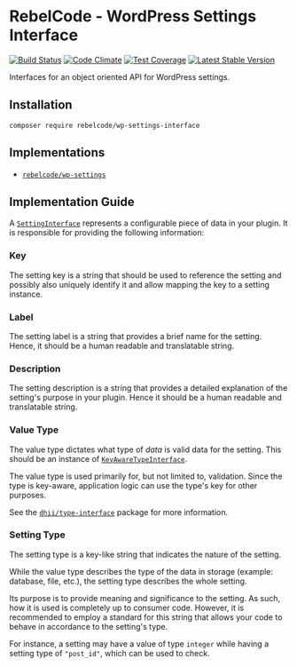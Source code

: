 # RebelCode - WordPress Settings Interface

[![Build Status](https://travis-ci.org/rebelcode/wp-settings-interface.svg?branch=master)](https://travis-ci.org/rebelcode/wp-settings-interface)
[![Code Climate](https://codeclimate.com/github/rebelcode/wp-settings-interface/badges/gpa.svg)](https://codeclimate.com/github/rebelcode/wp-settings-interface)
[![Test Coverage](https://codeclimate.com/github/rebelcode/wp-settings-interface/badges/coverage.svg)](https://codeclimate.com/github/rebelcode/wp-settings-interface/coverage)
[![Latest Stable Version](https://poser.pugx.org/rebelcode/wp-settings-interface/version)](https://packagist.org/packages/rebelcode/wp-settings-interface)

Interfaces for an object oriented API for WordPress settings.

## Installation

```
composer require rebelcode/wp-settings-interface
```

## Implementations

* [`rebelcode/wp-settings`]

## Implementation Guide

A [`SettingInterface`] represents a configurable piece of data in your plugin.
It is responsible for providing the following information:

### Key

The setting key is a string that should be used to reference the setting and possibly also uniquely identify it and allow mapping the key to a setting instance.

### Label

The setting label is a string that provides a brief name for the setting.
Hence, it should be a human readable and translatable string.

### Description

The setting description is a string that provides a detailed explanation of the setting's purpose in your plugin.
Hence it should be a human readable and translatable string.

### Value Type

The value type dictates what type of _data_ is valid data for the setting.
This should be an instance of [`KeyAwareTypeInterface`].

The value type is used primarily for, but not limited to, validation.
Since the type is key-aware, application logic can use the type's key for other purposes.

See the [`dhii/type-interface`] package for more information.

### Setting Type

The setting type is a key-like string that indicates the nature of the setting.

While the value type describes the type of the data in storage (example: database, file, etc.),
the setting type describes the whole setting.

Its purpose is to provide meaning and significance to the setting. As such, how it is used is completely up to consumer code.
However, it is recommended to employ a standard for this string that allows your code to behave in accordance to the setting's type.

For instance, a setting may have a value of type `integer` while having a setting type of `"post_id"`, which can be used to check.

[`SettingInterface`]: src/SettingInterface.php
[`rebelcode/wp-settings`]: https://github.com/RebelCode/wp-settings
[`dhii/type-interface`]: https://github.com/Dhii/type-interface
[`KeyAwareTypeInterface`]: https://github.com/Dhii/type-interface/blob/task/initial-interfaces/src/KeyAwareTypeInterface.php
